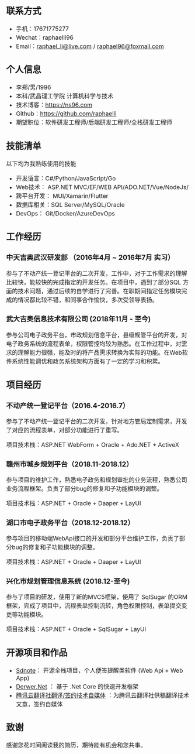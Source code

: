 <font size=3>

## 联系方式
- 手机：17671775277
- Wechat：raphaelli96
- Email：raphael_li@live.com  / raphael96@foxmail.com

## 个人信息
 - 李郑/男/1996 
 - 本科/武昌理工学院 计算机科学与技术
 - 技术博客：https://ns96.com
 - Github：https://github.com/raphaelli
 - 期望职位：软件研发工程师/后端研发工程师/全栈研发工程师

 ## 技能清单
以下均为我熟练使用的技能
- 开发语言：C#/Python/JavaScript/Go
- Web技术： ASP.NET MVC/EF/WEB API/ADO.NET/Vue/NodeJs/
- 跨平台开发： MUI/Xamarin/Flutter
- 数据库相关：SQL Server/MySQL/Oracle
- DevOps： Git/Docker/AzureDevOps

## 工作经历
### 中天吉奥武汉研发部 （2016年4月 ~ 2016年7月 实习）
参与了不动产统一登记平台的二次开发，工作中，对于工作需求的理解比较快，能较快的完成指定的开发任务。在项目中，遇到了部分SQL 方面的技术问题，通过后续的自学进行了完善。在职期间指定任务模块完成的情况都比较不错，和同事合作愉快，多次受领导表扬。

### 武大吉奥信息技术有限公司 (2018年11月 - 至今)
参与公司电子政务平台，市政规划信息平台，县级规管平台的开发，对电子政务系统的流程表单，权限管控均较为熟悉。在工作过程中，对需求的理解能力很强，能及时的将产品需求转换为实际的功能。在Web软件系统性能调优和政务系统架构方面有了一定的学习和积累。


## 项目经历
### 不动产统一登记平台（2016.4-2016.7）
参与了不动产统一登记平台的二次开发，针对地方管局定制需求，开发了对应的流程表单，对部分功能进行了重写。

项目技术栈：ASP.NET WebForm + Oracle + Ado.NET + ActiveX

### 赣州市城乡规划平台（2018.11-2018.12）
参与项目的维护工作，熟悉电子政务和规划审批的业务流程，熟悉公司业务流程框架。负责了部分bug的修复和子功能模块的调整。

项目技术栈：ASP.NET + Oracle + Daaper + LayUI 

### 湖口市电子政务平台（2018.12-2018.12）
参与项目的移动端WebApi接口的开发和部分平台维护工作，负责了部分bug的修复和子功能模块的调整。

项目技术栈：ASP.NET + Oracle + Daaper + LayUI 

### 兴化市规划管理信息系统 (2018.12-至今)
参与了项目的研发，使用了新的MVC5框架，使用了 SqlSugar 的ORM 框架，完成了项目中，流程表单控制流转，角色权限控制，表单提交变更等功能模块。

项目技术栈：ASP.NET + Oracle + SqlSugar + LayUI 

## 开源项目和作品
  - [Sdnote](https://github.com/Sdnote)： 开源全栈项目，个人便签提醒类软件 (Web Api + Web App)
  - [Derwer.Net](https://github.com/derwer-net) ： 基于 .Net Core 的快速开发框架
  - [腾讯云翻译社翻译/签约技术自媒体](https://cloud.tencent.com/developer/user/973635) ：为腾讯云翻译社供稿翻译技术文章，签约自媒体

## 致谢
感谢您花时间阅读我的简历，期待能有机会和您共事。

